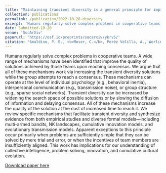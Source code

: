 ```yaml
---
title: "Maintaining transient diversity is a general principle for improving collective problem solving"
collection: publications
permalink: /publication/2022-10-20-diversity
excerpt: 'Humans regularly solve complex problems in cooperative teams. A wide range of mechanisms have been identified that improve the quality of solutions achieved by those teams upon reaching consensus. We argue that all of these mechanisms work via increasing the transient diversity solutions while the group attempts to reach a consensus. These mechanisms can operate at the level of individual psychology (e.g., behavioral inertia), interpersonal communication (e.g., transmission noise), or group structure (e.g., sparse social networks).  Transient diversity can be increased by widening the search space of possible solutions or by slowing the diffusion of information and delaying consensus. All of these mechanisms increase the quality of the solution at the cost of increased time to reach it. We review specific mechanisms that facilitate transient diversity and synthesize evidence from both empirical studies and diverse formal models—including multi-armed bandits, NK landscapes, cumulative innovation models, and evolutionary transmission models. Apparent exceptions to this principle occur primarily when problems are sufficiently simple that they can be solved by mere trial and error, or when the incentives of team members are insufficiently aligned. This work has implications for our understanding of collective intelligence, problem solving, innovation, and cumulative cultural evolution.'
date: Submitted-10-20
venue: 'SocArXiv'
paperurl: 'https://osf.io/preprints/socarxiv/ykrv5/'
citation: 'Smaldino, P. E., <b>Moser, C.</b>, Peréz Velilla, A., Werling, M. Maintaining transient diversity is a general principle for improving collective problem solving. <i>Submitted</i>.'
---
```

Humans regularly solve complex problems in cooperative teams. A wide range of mechanisms have been identified that improve the quality of solutions achieved by those teams upon reaching consensus. We argue that all of these mechanisms work via increasing the transient diversity solutions while the group attempts to reach a consensus. These mechanisms can operate at the level of individual psychology (e.g., behavioral inertia), interpersonal communication (e.g., transmission noise), or group structure (e.g., sparse social networks).  Transient diversity can be increased by widening the search space of possible solutions or by slowing the diffusion of information and delaying consensus. All of these mechanisms increase the quality of the solution at the cost of increased time to reach it. We review specific mechanisms that facilitate transient diversity and synthesize evidence from both empirical studies and diverse formal models—including multi-armed bandits, NK landscapes, cumulative innovation models, and evolutionary transmission models. Apparent exceptions to this principle occur primarily when problems are sufficiently simple that they can be solved by mere trial and error, or when the incentives of team members are insufficiently aligned. This work has implications for our understanding of collective intelligence, problem solving, innovation, and cumulative cultural evolution.

[Download paper here](http://culturologies.co/files/transientdiversity.pdf)